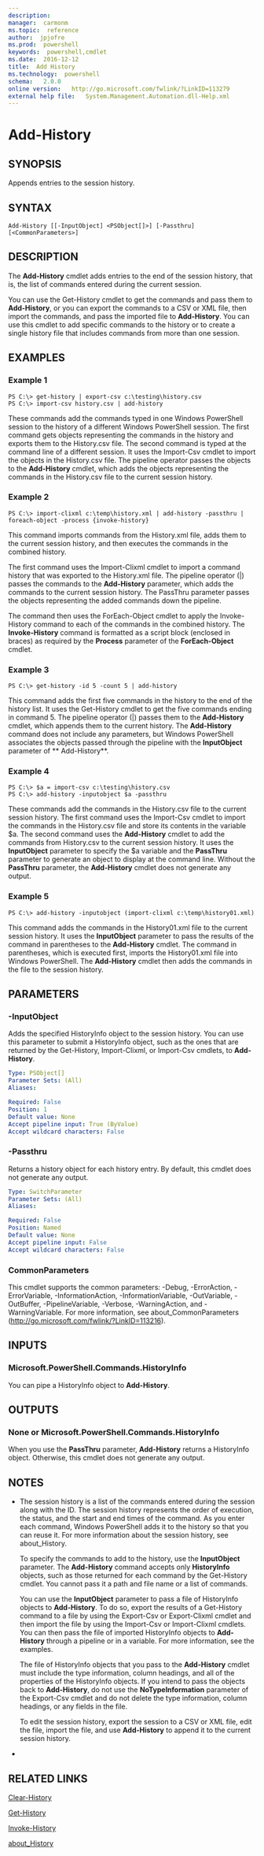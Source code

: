```yaml
---
description:  
manager:  carmonm
ms.topic:  reference
author:  jpjofre
ms.prod:  powershell
keywords:  powershell,cmdlet
ms.date:  2016-12-12
title:  Add History
ms.technology:  powershell
schema:   2.0.0
online version:   http://go.microsoft.com/fwlink/?LinkID=113279
external help file:   System.Management.Automation.dll-Help.xml
---
```



# Add-History
## SYNOPSIS
Appends entries to the session history.
## SYNTAX

```
Add-History [[-InputObject] <PSObject[]>] [-Passthru] [<CommonParameters>]
```

## DESCRIPTION
The **Add-History** cmdlet adds entries to the end of the session history, that is, the list of commands entered during the current session.

You can use the Get-History cmdlet to get the commands and pass them to **Add-History**, or you can export the commands to a CSV or XML file, then import the commands, and pass the imported file to **Add-History**.
You can use this cmdlet to add specific commands to the history or to create a single history file that includes commands from more than one session.
## EXAMPLES

### Example 1
```
PS C:\> get-history | export-csv c:\testing\history.csv
PS C:\> import-csv history.csv | add-history
```

These commands add the commands typed in one Windows PowerShell session to the history of a different Windows PowerShell session.
The first command gets objects representing the commands in the history and exports them to the History.csv file.
The second command is typed at the command line of a different session.
It uses the Import-Csv cmdlet to import the objects in the History.csv file.
The pipeline operator passes the objects to the **Add-History** cmdlet, which adds the objects representing the commands in the History.csv file to the current session history.
### Example 2
```
PS C:\> import-clixml c:\temp\history.xml | add-history -passthru | foreach-object -process {invoke-history}
```

This command imports commands from the History.xml file, adds them to the current session history, and then executes the commands in the combined history.

The first command uses the Import-Clixml cmdlet to import a command history that was exported to the History.xml file.
The pipeline operator (|) passes the commands to the **Add-History** parameter, which adds the commands to the current session history.
The PassThru parameter passes the objects representing the added commands down the pipeline.

The command then uses the ForEach-Object cmdlet to apply the Invoke-History command to each of the commands in the combined history.
The **Invoke-History** command is formatted as a script block (enclosed in braces) as required by the **Process** parameter of the **ForEach-Object** cmdlet.
### Example 3
```
PS C:\> get-history -id 5 -count 5 | add-history
```

This command adds the first five commands in the history to the end of the history list.
It uses the Get-History cmdlet to get the five commands ending in command 5.
The pipeline operator (|) passes them to the **Add-History** cmdlet, which appends them to the current history.
The **Add-History** command does not include any parameters, but Windows PowerShell associates the objects passed through the pipeline with the **InputObject** parameter of ** Add-History**.
### Example 4
```
PS C:\> $a = import-csv c:\testing\history.csv
PS C:\> add-history -inputobject $a -passthru
```

These commands add the commands in the History.csv file to the current session history.
The first command uses the Import-Csv cmdlet to import the commands in the History.csv file and store its contents in the variable $a.
The second command uses the **Add-History** cmdlet to add the commands from History.csv to the current session history.
It uses the **InputObject** parameter to specify the $a variable and the **PassThru** parameter to generate an object to display at the command line.
Without the **PassThru** parameter, the **Add-History** cmdlet does not generate any output.
### Example 5
```
PS C:\> add-history -inputobject (import-clixml c:\temp\history01.xml)
```

This command adds the commands in the History01.xml file to the current session history.
It uses the **InputObject** parameter to pass the results of the command in parentheses to the **Add-History** cmdlet.
The command in parentheses, which is executed first, imports the History01.xml file into Windows PowerShell.
The **Add-History** cmdlet then adds the commands in the file to the session history.
## PARAMETERS

### -InputObject
Adds the specified HistoryInfo object to the session history.
You can use this parameter to submit a HistoryInfo object, such as the ones that are returned by the Get-History, Import-Clixml, or Import-Csv cmdlets, to **Add-History**.

```yaml
Type: PSObject[]
Parameter Sets: (All)
Aliases: 

Required: False
Position: 1
Default value: None
Accept pipeline input: True (ByValue)
Accept wildcard characters: False
```

### -Passthru
Returns a history object for each history entry.
By default, this cmdlet does not generate any output.

```yaml
Type: SwitchParameter
Parameter Sets: (All)
Aliases: 

Required: False
Position: Named
Default value: None
Accept pipeline input: False
Accept wildcard characters: False
```

### CommonParameters
This cmdlet supports the common parameters: -Debug, -ErrorAction, -ErrorVariable, -InformationAction, -InformationVariable, -OutVariable, -OutBuffer, -PipelineVariable, -Verbose, -WarningAction, and -WarningVariable. For more information, see about_CommonParameters (http://go.microsoft.com/fwlink/?LinkID=113216).
## INPUTS

### Microsoft.PowerShell.Commands.HistoryInfo
You can pipe a HistoryInfo object to **Add-History**.
## OUTPUTS

### None or Microsoft.PowerShell.Commands.HistoryInfo
When you use the **PassThru** parameter, **Add-History** returns a HistoryInfo object.
Otherwise, this cmdlet does not generate any output.
## NOTES
* The session history is a list of the commands entered during the session along with the ID. The session history represents the order of execution, the status, and the start and end times of the command. As you enter each command, Windows PowerShell adds it to the history so that you can reuse it.  For more information about the session history, see about_History.

  To specify the commands to add to the history, use the **InputObject** parameter.
The **Add-History** command accepts only **HistoryInfo** objects, such as those returned for each command by the Get-History cmdlet.
You cannot pass it a path and file name or a list of commands.

  You can use the **InputObject** parameter to pass a file of HistoryInfo objects to **Add-History**.
To do so, export the results of a Get-History command to a file by using the Export-Csv or Export-Clixml cmdlet and then import the file by using the Import-Csv or Import-Clixml cmdlets.
You can then pass the file of imported HistoryInfo objects to **Add-History** through a pipeline or in a variable.
For more information, see the examples.

  The file of HistoryInfo objects that you pass to the **Add-History** cmdlet must include the type information, column headings, and all of the properties of the HistoryInfo objects.
If you intend to pass the objects back to **Add-History**, do not use the **NoTypeInformation** parameter of the Export-Csv cmdlet and do not delete the type information, column headings, or any fields in the file.

  To edit the session history, export the session to a CSV or XML file, edit the file, import the file, and use **Add-History** to append it to the current session history.

*
## RELATED LINKS

[Clear-History](Clear-History.md)

[Get-History](Get-History.md)

[Invoke-History](Invoke-History.md)

[about_History](About/about_History.md)

